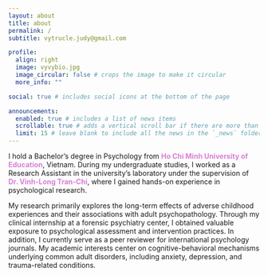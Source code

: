 ```yaml
---
layout: about
title: about
permalink: /
subtitle: vytrucle.judy@gmail.com

profile:
  align: right
  image: vyvybio.jpg
  image_circular: false # crops the image to make it circular
  more_info: ""

social: true # includes social icons at the bottom of the page

announcements:
  enabled: true # includes a list of news items
  scrollable: true # adds a vertical scroll bar if there are more than 3 news items
  limit: 15 # leave blank to include all the news in the `_news` folder
---
```


I hold a Bachelor’s degree in Psychology from <span style="color:#d880d3; font-weight:bold;">Ho Chi Minh University of Education</span>, Vietnam. During my undergraduate studies, I worked as a Research Assistant in the university’s laboratory under the supervision of <span style="color:#d880d3; font-weight:bold;">Dr. Vinh-Long Tran-Chi</span>, where I gained hands-on experience in psychological research.

My research primarily explores the long-term effects of adverse childhood experiences and their associations with adult psychopathology. Through my clinical internship at a forensic psychiatry center, I obtained valuable exposure to psychological assessment and intervention practices. 
In addition, I currently serve as a peer reviewer for international psychology journals. My academic interests center on cognitive-behavioral mechanisms underlying common adult disorders, including anxiety, depression, and trauma-related conditions.



